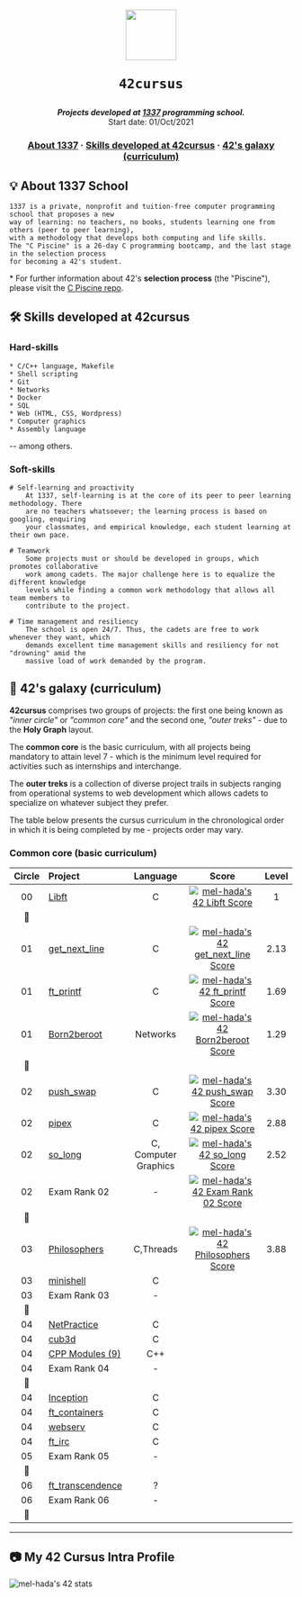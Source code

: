 <h1 align="center">
  <img  width="90" src="https://user-images.githubusercontent.com/19689770/129336866-169b0dc7-ea41-47d4-b50a-d466508031af.png">
  
	42cursus
</h1>

<p align="center">
	<b><i>Projects developed at <a href="https://www.1337.ma/">1337</a> programming school.</i></b><br>
	Start date: 01/Oct/2021
</p>

<h3 align="center">
	<a href="#%EF%B8%8F-about-1337">About 1337</a>
	<span> · </span>
	<a href="#%EF%B8%8F-skills-developed-at-42cursus">Skills developed at 42cursus</a>
	<span> · </span>
	<a href="#-42s-galaxy-curriculum">42's galaxy (curriculum)</a>
</h3>

## 💡 About 1337 School

	1337 is a private, nonprofit and tuition-free computer programming school that proposes a new
	way of learning: no teachers, no books, students learning one from others (peer to peer learning),
	with a methodology that develops both computing and life skills.
	The "C Piscine" is a 26-day C programming bootcamp, and the last stage in the selection process
	for becoming a 42's student.

\* For further information about 42's **selection process** (the "Piscine"), please visit the [C Piscine repo](https://github.com/surfi89/42piscine).

## 🛠️ Skills developed at 42cursus

### Hard-skills

	* C/C++ language, Makefile
	* Shell scripting
	* Git
	* Networks
	* Docker
	* SQL
	* Web (HTML, CSS, Wordpress)
	* Computer graphics
	* Assembly language

-- among others.

### Soft-skills

	# Self-learning and proactivity
		At 1337, self-learning is at the core of its peer to peer learning methodology. There
		are no teachers whatsoever; the learning process is based on googling, enquiring
		your classmates, and empirical knowledge, each student learning at their own pace.

	# Teamwork
		Some projects must or should be developed in groups, which promotes collaborative
		work among cadets. The major challenge here is to equalize the different knowledge
		levels while finding a common work methodology that allows all team members to
		contribute to the project.

	# Time management and resiliency
		The school is open 24/7. Thus, the cadets are free to work whenever they want, which
		demands excellent time management skills and resiliency for not "drowning" amid the
		massive load of work demanded by the program.

## 🌌 42's galaxy (curriculum)

**42cursus** comprises two groups of projects: the first one being known as _"inner circle"_ or _"common core"_ and the second one, _"outer treks"_ - due to the **Holy Graph** layout.

The **common core** is the basic curriculum, with all projects being mandatory to attain level 7 - which is the minimum level required for activities such as internships and interchange.

The **outer treks** is a collection of diverse project trails in subjects ranging from operational systems to web development which allows cadets to specialize on whatever subject they prefer.

The table below presents the cursus curriculum in the chronological order in which it is being completed by me - projects order may vary.

### Common core (basic curriculum)

| Circle | Project                                                      |  Language  |                            Score                              |  Level   |
| :----: | :----------------------------------------------------------- | :--------: | :-----------------------------------------------------------: | :------: |
|00	 |[Libft](https://github.com/m0hs1ne/libft/)		        |C	     | [![mel-hada's 42 Libft Score](https://badge42.vercel.app/api/v2/cl1paa7kh007409mrd2ch2fqh/project/2396648)](https://github.com/m0hs1ne) | 1      |
|:dizzy:|						                |	     |						                     |          |
|01	 |[get_next_line](https://github.com/m0hs1ne/get_next_line)	|C	     | [![mel-hada's 42 get_next_line Score](https://badge42.vercel.app/api/v2/cl1paa7kh007409mrd2ch2fqh/project/2441318)](https://github.com/m0hs1ne) | 2.13 	 |
|01	 |[ft_printf](https://github.com/m0hs1ne/ft_printf)		|C	     | [![mel-hada's 42 ft_printf Score](https://badge42.vercel.app/api/v2/cl1paa7kh007409mrd2ch2fqh/project/2437354)](https://github.com/m0hs1ne)| 1.69	|
|01	 |[Born2beroot]()		|Networks    | [![mel-hada's 42 Born2beroot Score](https://badge42.vercel.app/api/v2/cl1paa7kh007409mrd2ch2fqh/project/2434233)](https://github.com/m0hs1ne)      | 1.29		|
|:dizzy:|								|	     |							             |		 |
|02	 |[push_swap](https://github.com/m0hs1ne/push_swap)		|C	| [![mel-hada's 42 push_swap Score](https://badge42.vercel.app/api/v2/cl1paa7kh007409mrd2ch2fqh/project/2532284)](https://github.com/m0hs1ne) |	3.30         |
|02	 |[pipex](https://github.com/m0hs1ne/pipex)							|C	| [![mel-hada's 42 pipex Score](https://badge42.vercel.app/api/v2/cl1paa7kh007409mrd2ch2fqh/project/2509348)](https://github.com/m0hs1ne)      | 2.88		|
|02	 |[so_long](https://github.com/m0hs1ne/so_long)							|C, Computer Graphics	| [![mel-hada's 42 so_long Score](https://badge42.vercel.app/api/v2/cl1paa7kh007409mrd2ch2fqh/project/2495820)](https://github.com/m0hs1ne)     | 2.52		|
|02	 |Exam Rank 02							|-	| [![mel-hada's 42 Exam Rank 02 Score](https://badge42.vercel.app/api/v2/cl1paa7kh007409mrd2ch2fqh/project/2479690)](https://github.com/m0hs1ne)	|	 |
|:dizzy:|								|			|						     |		 |
|03	 |[Philosophers](https://github.com/m0hs1ne/philosophers)						|C,Threads		| 	[![mel-hada's 42 Philosophers Score](https://badge42.vercel.app/api/v2/cl1paa7kh007409mrd2ch2fqh/project/2633029)](https://github.com/m0hs1ne)  |		3.88 |
|03	 |[minishell]()							|C			|						     |		 |
|03	 |Exam Rank 03							|-			|						     |		 |
|:dizzy:|								|		        |						     |		 |
|04	 |[NetPractice]()						|C			|						     |		 |
|04	 |[cub3d]()							|C			|						     |		 |
|04	 |[CPP Modules (9)]()						|C++			|						     |		 |
|04	 |Exam Rank 04							|-			|						     |		 |
|:dizzy:|								|			|						     |		 |
|04	 |[Inception]()							|C			|						     |		 |
|04	 |[ft_containers]()						|C			|						     |		 |
|04	 |[webserv]()							|C			|						     |		 |
|04	 |[ft_irc]()							|C			|						     |		 |
|05	 |Exam Rank 05							|-			|						     |		 |
|:dizzy:|								|			|						     |		 |
|06	 |[ft_transcendence]()						|?			|						     |		 |
|06	 |Exam Rank 06							|-			|						     |		 |
|:dizzy:|								|			|						     |		 |

------

## :camera: My 42 Cursus Intra Profile

![mel-hada's 42 stats](https://badge42.vercel.app/api/v2/cl1paa7kh007409mrd2ch2fqh/stats?cursusId=21&coalitionId=80)
